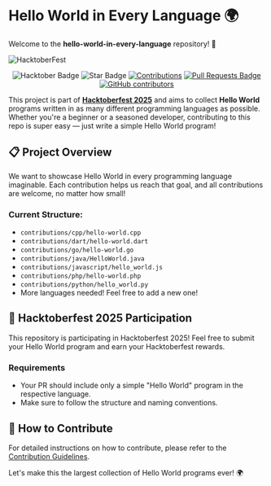 # Hello World in Every Language 🌍

Welcome to the **hello-world-in-every-language** repository! 🎉

![HacktoberFest](.github/hacktoberfest.png)

<div align="center">
    <img src="https://img.shields.io/badge/hacktoberfest--blueviolet" alt="Hacktober Badge"/>
    <img src="https://img.shields.io/static/v1?label=%F0%9F%8C%9F&message=If%20Useful&style=style=flat&color=BC4E99" alt="Star Badge"/>
    <a href="https://github.com/handikatriarlan" ><img src="https://img.shields.io/badge/Contributions-welcome-violet.svg?style=flat&logo=git" alt="Contributions" /></a>
    <a href="https://github.com/handikatriarlan/hello-world-in-every-language/pulls"><img src="https://img.shields.io/github/issues-pr/handikatriarlan/hello-world-in-every-language" alt="Pull Requests Badge"/></a>
    <a href="https://github.com/handikatriarlan/hello-world-in-every-language/graphs/contributors"><img alt="GitHub contributors" src="https://img.shields.io/github/contributors/handikatriarlan/hello-world-in-every-language?color=2b9348"></a>
</div>

This project is part of [**Hacktoberfest 2025**](https://hacktoberfest.com) and aims to collect **Hello World** programs written in as many different programming languages as possible. Whether you're a beginner or a seasoned developer, contributing to this repo is super easy — just write a simple Hello World program!

## 📋 Project Overview

We want to showcase Hello World in every programming language imaginable. Each contribution helps us reach that goal, and all contributions are welcome, no matter how small!

### Current Structure:

- `contributions/cpp/hello-world.cpp`
- `contributions/dart/hello-world.dart`
- `contributions/go/hello-world.go`
- `contributions/java/HelloWorld.java`
- `contributions/javascript/hello_world.js`
- `contributions/php/hello-world.php`
- `contributions/python/hello_world.py`
- More languages needed! Feel free to add a new one!

## 🏅 Hacktoberfest 2025 Participation

This repository is participating in Hacktoberfest 2025! Feel free to submit your Hello World program and earn your Hacktoberfest rewards.

### Requirements

- Your PR should include only a simple "Hello World" program in the respective language.
- Make sure to follow the structure and naming conventions.

## 🤝 How to Contribute

For detailed instructions on how to contribute, please refer to the [Contribution Guidelines](CONTRIBUTING.md).

Let's make this the largest collection of Hello World programs ever! 🌍
